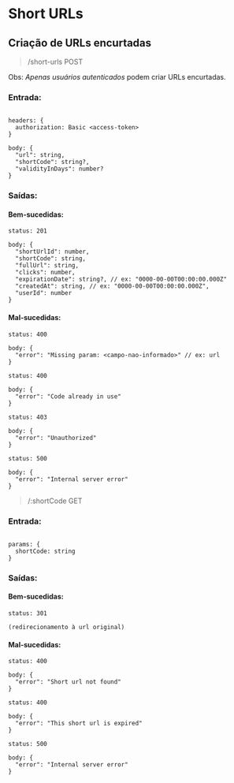# Short URLs

## Criação de URLs encurtadas

> /short-urls POST

Obs: _Apenas usuários autenticados_ podem criar URLs encurtadas.

### Entrada:

```text

headers: {
  authorization: Basic <access-token>
}

body: {
  "url": string,
  "shortCode": string?,
  "validityInDays": number?
}

```

### Saídas:

#### Bem-sucedidas:

```text
status: 201

body: {
  "shortUrlId": number,
  "shortCode": string,
  "fullUrl": string,
  "clicks": number,
  "expirationDate": string?, // ex: "0000-00-00T00:00:00.000Z"
  "createdAt": string, // ex: "0000-00-00T00:00:00.000Z",
  "userId": number
}
```

#### Mal-sucedidas:

```text
status: 400

body: {
  "error": "Missing param: <campo-nao-informado>" // ex: url
}
```

```text
status: 400

body: {
  "error": "Code already in use"
}
```

```text
status: 403

body: {
  "error": "Unauthorized"
}
```

```text
status: 500

body: {
  "error": "Internal server error"
}
```

> /:shortCode GET

### Entrada:

```text

params: {
  shortCode: string
}

```

### Saídas:

#### Bem-sucedidas:

```text
status: 301

(redirecionamento à url original)
```

#### Mal-sucedidas:

```text
status: 400

body: {
  "error": "Short url not found"
}
```

```text
status: 400

body: {
  "error": "This short url is expired"
}
```

```text
status: 500

body: {
  "error": "Internal server error"
}
```
